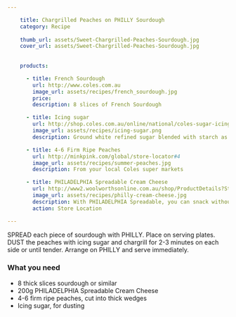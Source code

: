 ```yaml
---

    title: Chargrilled Peaches on PHILLY Sourdough
    category: Recipe 
    
    thumb_url: assets/Sweet-Chargrilled-Peaches-Sourdough.jpg
    cover_url: assets/Sweet-Chargrilled-Peaches-Sourdough.jpg
    
      
    products:

      - title: French Sourdough
        url: http://www.coles.com.au
        image_url: assets/recipes/french_sourdough.jpg
        price:
        description: 8 slices of French Sourdough

      - title: Icing sugar
        url: http://shop.coles.com.au/online/national/coles-sugar-icing-mixture-soft
        image_url: assets/recipes/icing-sugar.png
        description: Ground white refined sugar blended with starch as an anti-caking agent

      - title: 4-6 Firm Ripe Peaches
        url: http://minkpink.com/global/store-locator#4
        image_url: assets/recipes/summer-peaches.jpg
        description: From your local Coles super markets

      - title: PHILADELPHIA Spreadable Cream Cheese
        url: http://www2.woolworthsonline.com.au/shop/ProductDetails?Stockcode=48062&name=kraft-philadelphia-cream-cheese-block
        image_url: assets/recipes/philly-cream-cheese.jpg
        description: With PHILADELPHIA Spreadable, you can snack without sin.
        action: Store Location

---
```

SPREAD each piece of sourdough with PHILLY. Place on serving plates. DUST the peaches with icing sugar and chargrill for 2-3 minutes on each side or until tender. Arrange on PHILLY and serve immediately.

### What you need

- 8 thick slices sourdough or similar
- 200g PHILADELPHIA Spreadable Cream Cheese
- 4-6 firm ripe peaches, cut into thick wedges
- Icing sugar, for dusting